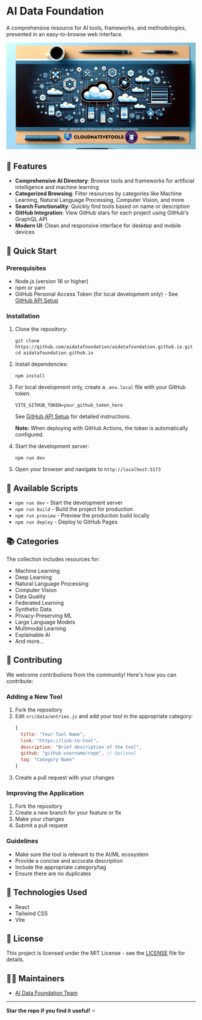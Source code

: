 # AI Data Foundation

A comprehensive resource for AI tools, frameworks, and methodologies, presented in an easy-to-browse web interface.

![AI Data Foundation Preview](./src/assets/Tools.png)

## 🌟 Features

- **Comprehensive AI Directory**: Browse tools and frameworks for artificial intelligence and machine learning
- **Categorized Browsing**: Filter resources by categories like Machine Learning, Natural Language Processing, Computer Vision, and more
- **Search Functionality**: Quickly find tools based on name or description
- **GitHub Integration**: View GitHub stars for each project using GitHub's GraphQL API
- **Modern UI**: Clean and responsive interface for desktop and mobile devices

## 🚀 Quick Start

### Prerequisites

- Node.js (version 16 or higher)
- npm or yarn
- GitHub Personal Access Token (for local development only) - See [GitHub API Setup](GITHUB-API-SETUP.md)

### Installation

1. Clone the repository:
   ```
   git clone https://github.com/aidatafoundation/aidatafoundation.github.io.git
   cd aidatafoundation.github.io
   ```

2. Install dependencies:
   ```
   npm install
   ```

3. For local development only, create a `.env.local` file with your GitHub token:
   ```
   VITE_GITHUB_TOKEN=your_github_token_here
   ```
   See [GitHub API Setup](GITHUB-API-SETUP.md) for detailed instructions.
   
   **Note:** When deploying with GitHub Actions, the token is automatically configured.

4. Start the development server:
   ```
   npm run dev
   ```

5. Open your browser and navigate to `http://localhost:5173`

## 🔧 Available Scripts

- `npm run dev` - Start the development server
- `npm run build` - Build the project for production
- `npm run preview` - Preview the production build locally
- `npm run deploy` - Deploy to GitHub Pages

## 📚 Categories

The collection includes resources for:

- Machine Learning
- Deep Learning
- Natural Language Processing
- Computer Vision
- Data Quality
- Federated Learning
- Synthetic Data
- Privacy-Preserving ML
- Large Language Models
- Multimodal Learning
- Explainable AI
- And more...

## 🤝 Contributing

We welcome contributions from the community! Here's how you can contribute:

### Adding a New Tool

1. Fork the repository
2. Edit `src/data/entries.js` and add your tool in the appropriate category:
   ```javascript
   {
     title: "Your Tool Name",
     link: "https://link-to-tool",
     description: "Brief description of the tool",
     github: "github-username/repo", // Optional
     tag: "Category Name"
   }
   ```
3. Create a pull request with your changes

### Improving the Application

1. Fork the repository
2. Create a new branch for your feature or fix
3. Make your changes
4. Submit a pull request

### Guidelines

- Make sure the tool is relevant to the AI/ML ecosystem
- Provide a concise and accurate description
- Include the appropriate category/tag
- Ensure there are no duplicates

## 🔧 Technologies Used

- React
- Tailwind CSS
- Vite

## 📝 License

This project is licensed under the MIT License - see the [LICENSE](LICENSE) file for details.

## 👨‍💻 Maintainers

- [AI Data Foundation Team](https://github.com/aidatafoundation)

---

**Star the repo if you find it useful!** ⭐